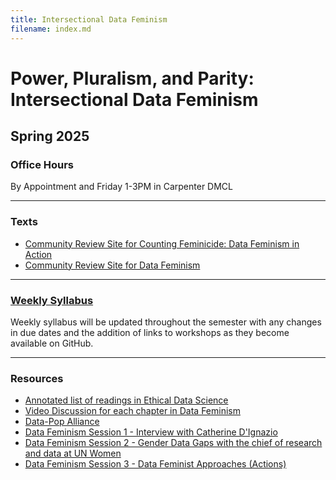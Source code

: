 ```yaml
---
title: Intersectional Data Feminism
filename: index.md
--- 
```


# Power, Pluralism, and Parity: Intersectional Data Feminism

## Spring 2025

### Office Hours
By Appointment and Friday 1-3PM in Carpenter DMCL

____

### Texts
- [Community Review Site for Counting Feminicide: Data Feminism in Action](https://mitpressonpubpub.mitpress.mit.edu/counting-feminicide)
- [Community Review Site for Data Feminism](https://data-feminism.mitpress.mit.edu/)

____

### [Weekly Syllabus](weekly_syllabus.md)
Weekly syllabus will be updated throughout the semester with any changes in due dates and the addition of links to workshops as they become available on GitHub. 

____

### Resources
- [Annotated list of readings in Ethical Data Science](https://github.com/jknowles/ethical_data_science_reader)
- [Video Discussion for each chapter in Data Feminism](https://datafeminism.io/blog/book/data-feminism-reading-group/)
- [Data-Pop Alliance](https://datapopalliance.org/the-data-feminism-program-why-intersectionality-and-gender-equity-matters/)
- [Data Feminism Session 1 - Interview with Catherine D'Ignazio](https://www.blog-datalab.com/home/data-feminism-event-series/)
- [Data Feminism Session 2 - Gender Data Gaps with the chief of research and data at UN Women](https://www.blog-datalab.com/home/data-feminism-session-2/)
- [Data Feminism Session 3 - Data Feminist Approaches (Actions)](https://www.blog-datalab.com/home/data-feminism-session-3/)
